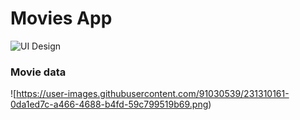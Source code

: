 # Movies App

![UI Design](https://user-images.githubusercontent.com/91030539/231239541-5fa594b3-12a6-48e3-a206-2dd4833bde26.jpg)

### Movie data

![https://user-images.githubusercontent.com/91030539/231310161-0da1ed7c-a466-4688-b4fd-59c799519b69.png)
